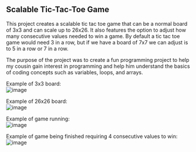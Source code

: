 ## Scalable Tic-Tac-Toe Game

This project creates a scalable tic tac toe game that can be a normal board of 3x3 and can scale up to 26x26. It also features the option to adjust how many consecutive values needed to win a game. By default a tic tac toe game would need 3 in a row, but if we have a board of 7x7 we can adjust is to 5 in a row or 7 in a row.

The purpose of the project was to create a fun programming project to help my cousin gain interest in programming and help him understand the basics of coding concepts such as variables, loops, and arrays.

Example of 3x3 board:  
![image](https://user-images.githubusercontent.com/103860247/204161645-84c9b6a8-e28e-4ac9-bee9-70f8be3b4981.png)

Example of 26x26 board:  
![image](https://user-images.githubusercontent.com/103860247/204161604-a049f7d7-894e-416b-a025-90b393964a85.png)

Example of game running:  
![image](https://user-images.githubusercontent.com/103860247/204161710-406e972d-66f1-4d54-90fa-29882bba2062.png)

Example of game being finished requiring 4 consecutive values to win:  
![image](https://user-images.githubusercontent.com/103860247/204161861-22453701-e1d0-4f62-b02f-911f8a9df11c.png)


